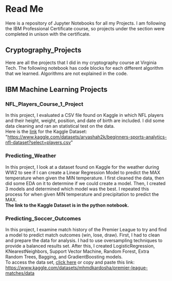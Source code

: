 # Read Me
Here is a repository of Jupyter Notebooks for all my Projects. I am following the IBM Professional Certificate course, so projects under the section were completed in unison with the certificate.

## Cryptography_Projects
Here are all the projects that I did in my cryptography course at Virginia Tech. The following notebook has code blocks for each different algorithm that we learned. Algorithms are not explained in the code.
## IBM Machine Learning Projects
### NFL_Players_Course_1_Project 
In this project, I evaluated a CSV file found on Kaggle in which NFL players and their height, weight, position, and date of birth are included. I did some data cleaning and ran an statistical test on the data.
<br>
Here is the [link](https://www.kaggle.com/datasets/aryashah2k/beginners-sports-analytics-nfl-dataset?select=players.csv) for the Kaggle Dataset: "https://www.kaggle.com/datasets/aryashah2k/beginners-sports-analytics-nfl-dataset?select=players.csv"
### Predicting_Weather
In this project, I look at a dataset found on Kaggle for the weather during WW2 to see if I can create a Linear Regression Model to predict the MAX temperature when given the MIN temperature. I first cleaned the data, then did some EDA on it to determine if we could create a model. Then, I created 3 models and determined which model was the best. I repeated this process for when given MIN temperature and precipitation to predict the MAX.
<br>
**The link to the Kaggle Dataset is in the python notebook.**
### Predicting_Soccer_Outcomes
In this project, I examine match history of the Premier League to try and find a model to predict match outcomes (win, lose, draw). First, I had to clean and prepare the data for analysis. I had to use oversampling techniques to provide a balanced results set. After this, I created LogisticRegression, KNearestNeighbors, Support Vector Machine, Random Forest, Extra Random Trees, Bagging, and GradientBoosting models.
<br>To access the data set, [click here](https://www.kaggle.com/datasets/mhmdkardosha/premier-league-matches/data) or copy and paste this link: <br>
https://www.kaggle.com/datasets/mhmdkardosha/premier-league-matches/data
<br>
